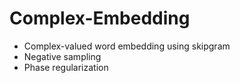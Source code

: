 # Complex-Embedding


- Complex-valued word embedding using skipgram
- Negative sampling
- Phase regularization
